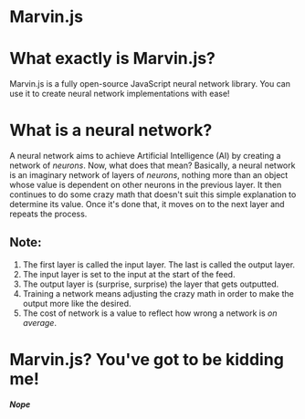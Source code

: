 Marvin.js
=======

# What exactly is Marvin.js?
Marvin.js is a fully open-source JavaScript neural network library. You can use it to create neural network implementations with ease!

# What is a neural network?
A neural network aims to achieve Artificial Intelligence (AI) by creating a network of _neurons_. Now, what does that mean? Basically, a neural network is an imaginary network of layers of _neurons_, nothing more than an object whose value is dependent on other neurons in the previous layer. It then continues to do some crazy math that doesn't suit this simple explanation to determine its value. Once it's done that, it moves on to the next layer and repeats the process.
## Note:
1. The first layer is called the input layer. The last is called the output layer.
2. The input layer is set to the input at the start of the feed.
3. The output layer is (surprise, surprise) the layer that gets outputted.
4. Training a network means adjusting the crazy math in order to make the output more like the desired.
5. The cost of network is a value to reflect how wrong a network is _on average_.

# Marvin.js? You've got to be kidding me!
*__Nope__*
